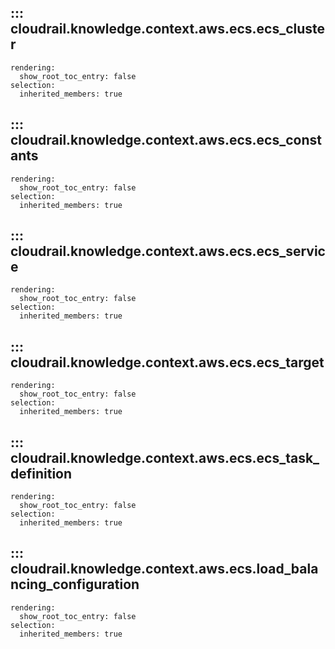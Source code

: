 ## ::: cloudrail.knowledge.context.aws.ecs.ecs_cluster
    rendering:
      show_root_toc_entry: false
    selection:
      inherited_members: true

## ::: cloudrail.knowledge.context.aws.ecs.ecs_constants
    rendering:
      show_root_toc_entry: false
    selection:
      inherited_members: true

## ::: cloudrail.knowledge.context.aws.ecs.ecs_service
    rendering:
      show_root_toc_entry: false
    selection:
      inherited_members: true

## ::: cloudrail.knowledge.context.aws.ecs.ecs_target
    rendering:
      show_root_toc_entry: false
    selection:
      inherited_members: true

## ::: cloudrail.knowledge.context.aws.ecs.ecs_task_definition
    rendering:
      show_root_toc_entry: false
    selection:
      inherited_members: true

## ::: cloudrail.knowledge.context.aws.ecs.load_balancing_configuration
    rendering:
      show_root_toc_entry: false
    selection:
      inherited_members: true
